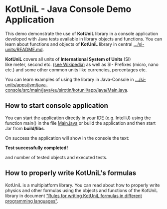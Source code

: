 # KotUniL - Java Console Demo Application


This demo demonstrate the use of **KotUniL** library in a console application developed with Java tests available in library objects and functions.
You can learn about functions and objects of **KotUniL** library in central [.../si-units/README.md](https://github.com/vsirotin/si-units/blob/8a4c1406be962031dd32724470fd15367c230e5d/README.md).

**KotUniL** covers all units of **International System of Units** (SI)  
like meter, second etc. [(see Wikipedia)](https://en.wikipedia.org/wiki/International_System_of_Units)
as well as SI- Prefixes (micro, nano etc.) and some other common units like currencies, percentages etc.

You can learn examples of using the library in Java-Console in [.../si-units/apps/jvm/java-console/src/main/java/eu/sirotin/kotunil/app/java/Main.java](https://github.com/vsirotin/si-units/blob/c3b2e195d7da0be8b2f5ef60b71c2c364b2eb562/apps/jvm/java-console/src/main/java/eu/sirotin/kotunil/app/java/Main.java).

## How to start console application
You can start the application directly in your IDE (e.g. IntelliJ) 
using the function main() in the file [Main.java](https://github.com/vsirotin/si-units/blob/c3b2e195d7da0be8b2f5ef60b71c2c364b2eb562/apps/jvm/java-console/src/main/java/eu/sirotin/kotunil/app/java/Main.java) 
or build the application and then start Jar from **build/libs**.

On success the application will show in the console the text:

**Test successfully completed!**

and number of tested objects and executed tests. 

## How to properly write KotUniL's formulas
KotUniL is a multiplatform library.
You can read about how to properly write physics and other formulas 
using the objects and functions of the KotUniL library in document
["Rules for writing KotUniL formulas in different programming languages"](https://github.com/vsirotin/si-units/blob/c3f1b87c2fa4b35adc64b676318e27eae3e246e5/RulesWritingFormulas.md).